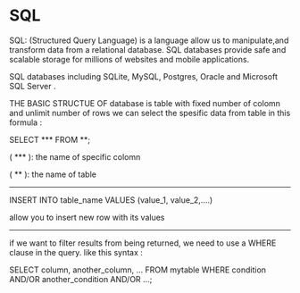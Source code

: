 # SQL 

SQL:  (Structured Query Language) is a language allow us to  manipulate,and transform data from a relational database. 
SQL databases provide safe and scalable storage for millions of websites and mobile applications.

SQL databases including SQLite, MySQL, Postgres, Oracle and Microsoft SQL Server .

THE BASIC STRUCTUE OF database is table with fixed number of  colomn and unlimit number of rows 
we can select the spesific data from table in this formula :

SELECT *** FROM **; 

( *** ): the name of specific colomn

 ( ** ): the name of table 
 
 **********************************************************************************************************************
 INSERT INTO table_name
VALUES (value_1, value_2,....) 

allow you to insert new row with its values 

*********************************************************************************************************************
if we want  to filter results from being returned, we need to use a WHERE clause in the query.
like this syntax :

SELECT column, another_column, …
FROM mytable
WHERE condition
    AND/OR another_condition
    AND/OR …;
